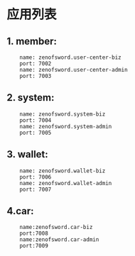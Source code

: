 # 应用列表
##  1. member:
        name: zenofsword.user-center-biz
        port: 7002
        name: zenofsword.user-center-admin
        port: 7003
##  2. system:
        name: zenofsword.system-biz
        port: 7004
        name: zenofsword.system-admin
        port: 7005
##  3. wallet:
        name: zenofsword.wallet-biz
        port: 7006
        name: zenofsword.wallet-admin
        port: 7007
##  4.car:
        name:zenofsword.car-biz
        port:7008
        name:zenofsword.car-admin
        port:7009
